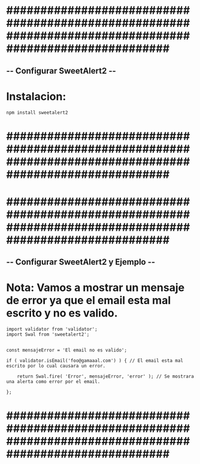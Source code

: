 # ######################################################################################################### #


## -- Configurar SweetAlert2 -- ##


# Instalacion:


    npm install sweetalert2


# ######################################################################################################### #





# ######################################################################################################### #


## -- Configurar SweetAlert2 y Ejemplo -- ##


# Nota: Vamos a mostrar un mensaje de error ya que el email esta mal escrito y no es valido.


    import validator from 'validator';
    import Swal from 'sweetalert2';


    const mensajeError = 'El email no es valido';

    if ( validator.isEmail('foo@gamaaal.com') ) { // El email esta mal escrito por lo cual causara un error.

        return Swal.fire( 'Error', mensajeError, 'error' ); // Se mostrara una alerta como error por el email.  

    };


# ######################################################################################################### #
